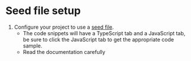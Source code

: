 # Seed file setup

1. Configure your project to use a [seed file](https://www.prisma.io/docs/guides/database/seed-database).
    - The code snippets will have a TypeScript tab and a JavaScript tab, be sure to click the JavaScript tab to get the appropriate code sample.
    - Read the documentation carefully